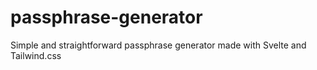 # passphrase-generator
Simple and straightforward passphrase generator made with Svelte and Tailwind.css
